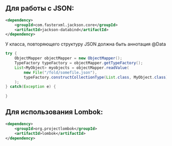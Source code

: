 Для работы с JSON:
------------------
```xml
<dependency>
    <groupId>com.fasterxml.jackson.core</groupId>
    <artifactId>jackson-databind</artifactId>
</dependency>
```

У класса, повторяющего структуру JSON должна быть аннотация @Data


```java
try {
    ObjectMapper objectMapper = new ObjectMapper();
    TypeFactory typeFactory = objectMapper.getTypeFactory();
    List<MyObject> myobjects = objectMapper.readValue(
        new File("/fold/somefile.json"),
        typeFactory.constructCollectionType(List.class, MyObject.class)
    );
} catch(Exception e) {
  
}


```

Для использования Lombok:
-------------------------
```xml
<dependency>
    <groupId>org.projectlombok</groupId>
    <artifactId>lombok</artifactId>
</dependency>
```
